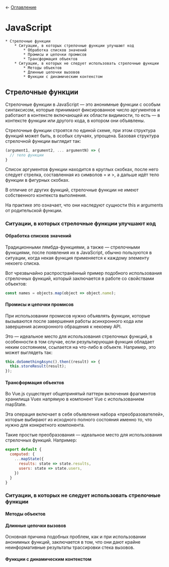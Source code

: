 ← [Оглавление](https://github.com/lutov/interview/blob/main/README.md)

# JavaScript

    * Стрелочные функции
        * Ситуации, в которых стрелочные функции улучшают код
            * Обработка списков значений
            * Промисы и цепочки промисов
            * Трансформация объектов
        * Ситуации, в которых не следует использовать стрелочные функции
            * Методы объектов
            * Длинные цепочки вызовов
            * Функции с динамическим контекстом
            
## Стрелочные функции

Стрелочные функции в JavaScript — это анонимные функции с особым синтаксисом, которые принимают фиксированное число аргументов и работают в контексте включающей их области видимости, то есть — в контексте функции или другого кода, в котором они объявлены.

Стрелочные функции строятся по единой схеме, при этом структура функций может быть, в особых случаях, упрощена. Базовая структура стрелочной функции выглядит так:

```javascript
(argument1, argument2, ... argumentN) => {
  // тело функции
}
```

Список аргументов функции находится в круглых скобках, после него следует стрелка, составленная из символов = и >, а дальше идёт тело функции в фигурных скобках.

В отличие от других функций, стрелочные функции не имеют собственного контекста выполнения.

На практике это означает, что они наследуют сущности this и arguments от родительской функции.

### Ситуации, в которых стрелочные функции улучшают код

#### Обработка списков значений

Традиционными лямбда-функциями, а также — стрелочными функциями, после появления их в JavaScript, обычно пользуются в ситуации, когда некая функция применяется к каждому элементу некоего списка.

Вот чрезвычайно распространённый пример подобного использования стрелочных функций, который заключается в работе со свойствами объектов:

```javascript
const names = objects.map(object => object.name);
```

#### Промисы и цепочки промисов

При использовании промисов нужно объявлять функции, которые вызываются после завершения работы асинхронного кода или завершения асинхронного обращения к некоему API.

Это — идеальное место для использования стрелочных функций, в особенности в том случае, если результирующая функция обладает неким состоянием, ссылается на что-либо в объекте. Например, это может выглядеть так:

```javascript
this.doSomethingAsync().then((result) => {
  this.storeResult(result);
});
```

#### Трансформация объектов

Во Vue.js существует общепринятый паттерн включения фрагментов хранилища Vuex напрямую в компонент Vue с использованием mapState.

Эта операция включает в себя объявления набора «преобразователей», которые выбирают из исходного полного состояния именно то, что нужно для конкретного компонента.

Такие простые преобразования — идеальное место для использования стрелочных функций. Например:

```javascript
export default {
  computed: {
    ...mapState({
      results: state => state.results,
      users: state => state.users,
    })
  }
}
```

### Ситуации, в которых не следует использовать стрелочные функции

#### Методы объектов

#### Длинные цепочки вызовов

Основная причина подобных проблем, как и при использовании анонимных функций, заключается в том, что они дают крайне неинформативные результаты трассировки стека вызовов.

#### Функции с динамическим контекстом
